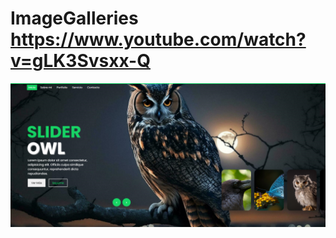 # ImageGalleries https://www.youtube.com/watch?v=gLK3Svsxx-Q
<p align="center">
  <img src="preview.png" alt="preview del proyecto" max-width="1600">
</p>